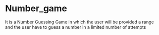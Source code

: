 # Number_game
It is a Number Guessing Game in which the user will be provided a range and the user have to guess a number in a limited number of attempts
